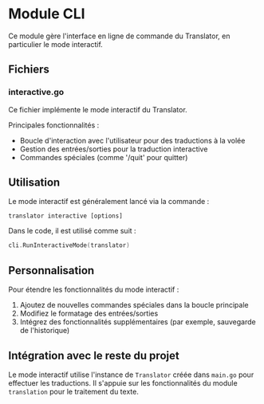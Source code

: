# Module CLI

Ce module gère l'interface en ligne de commande du Translator, en particulier le mode interactif.

## Fichiers

### interactive.go

Ce fichier implémente le mode interactif du Translator.

Principales fonctionnalités :
- Boucle d'interaction avec l'utilisateur pour des traductions à la volée
- Gestion des entrées/sorties pour la traduction interactive
- Commandes spéciales (comme '/quit' pour quitter)

## Utilisation

Le mode interactif est généralement lancé via la commande :

```
translator interactive [options]
```

Dans le code, il est utilisé comme suit :

```go
cli.RunInteractiveMode(translator)
```

## Personnalisation

Pour étendre les fonctionnalités du mode interactif :

1. Ajoutez de nouvelles commandes spéciales dans la boucle principale
2. Modifiez le formatage des entrées/sorties
3. Intégrez des fonctionnalités supplémentaires (par exemple, sauvegarde de l'historique)

## Intégration avec le reste du projet

Le mode interactif utilise l'instance de `Translator` créée dans `main.go` pour effectuer les traductions. Il s'appuie sur les fonctionnalités du module `translation` pour le traitement du texte.

